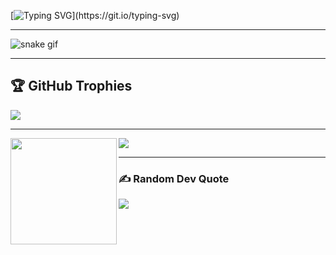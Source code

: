 [![Typing SVG](https://readme-typing-svg.herokuapp.com?font=Fira+Code&weight=500&size=25&duration=3000&pause=1000&width=500&lines=Hi+there!;I+am+Hamisu+Muhd+by+name!;I+am+Full-Stack+Software+Engineer!)](https://git.io/typing-svg)

---

![snake gif](https://github.com/sir-mammut/sir-mammut/blob/output/github-snake-dark.svg)

<!--
#dafbe1
**sir-mammut/sir-mammut** is a ✨ _special_ ✨ repository because its `README.md` (this file) appears on your GitHub profile.

Here are some ideas to get you started:

- 🔭 I’m currently working on ...
- 🌱 I’m currently learning ...
- 👯 I’m looking to collaborate on ...
- 🤔 I’m looking for help with ...
- 💬 Ask me about ...
- 📫 How to reach me: ...
- 😄 Pronouns: ...
- ⚡ Fun fact: ...
-->

---

## 🏆 GitHub Trophies

![](https://github-profile-trophy.vercel.app/?username=sir-mammut&theme=radical&no-frame=false&no-bg=true&margin-w=4)

---

<div>
  <img height="170" align="left" src="https://github-readme-stats.vercel.app/api?username=sir-mammut&count_private=true&include_all_commits=true" />
  <img src="https://github-readme-stats.vercel.app/api/top-langs/?username=sir-mammut&layout=compact" />
</div>

---

### ✍️ Random Dev Quote
![](https://quotes-github-readme.vercel.app/api?type=horizontal&theme=radical)
